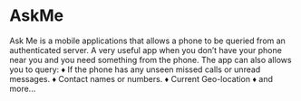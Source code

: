 AskMe
=====

Ask Me is a mobile applications that allows a phone to be queried from an authenticated server. A very useful app when you don’t have your phone near you and you need something from the phone. The app can also allows you to query: ♦ If the phone has any unseen missed calls or unread messages. ♦ Contact names or numbers. ♦ Current Geo-location ♦ and more...
